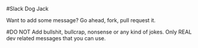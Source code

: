 #Slack Dog Jack

Want to add some message? Go ahead, fork, pull request it.

#DO NOT
Add bullshit, bullcrap, nonsense or any kind of jokes. Only REAL dev related messages that you can use.

